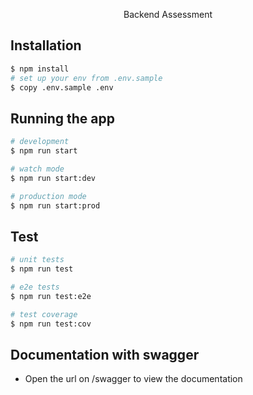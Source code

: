 <p align="center">
  Backend Assessment
</p>

## Installation

```bash
$ npm install
# set up your env from .env.sample
$ copy .env.sample .env
```

## Running the app

```bash
# development
$ npm run start

# watch mode
$ npm run start:dev

# production mode
$ npm run start:prod
```

## Test

```bash
# unit tests
$ npm run test

# e2e tests
$ npm run test:e2e

# test coverage
$ npm run test:cov
```

## Documentation with swagger
- Open the url on /swagger to view the documentation

